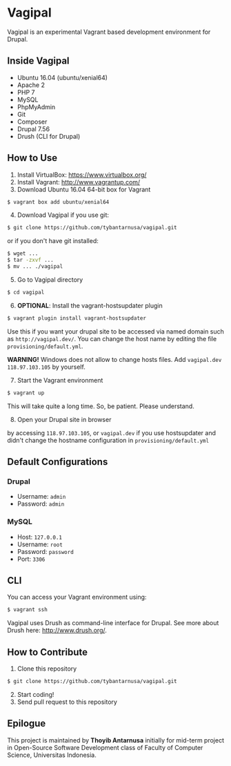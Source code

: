 # Vagipal

Vagipal is an experimental Vagrant based development environment for Drupal.

## Inside Vagipal
- Ubuntu 16.04 (ubuntu/xenial64)
- Apache 2
- PHP 7
- MySQL
- PhpMyAdmin
- Git
- Composer
- Drupal 7.56
- Drush (CLI for Drupal)

## How to Use
1. Install VirtualBox: https://www.virtualbox.org/
2. Install Vagrant: http://www.vagrantup.com/
3. Download Ubuntu 16.04 64-bit box for Vagrant
```bash
$ vagrant box add ubuntu/xenial64
```
4. Download Vagipal
if you use git:
```bash
$ git clone https://github.com/tybantarnusa/vagipal.git
```
or if you don't have git installed:
```bash
$ wget ...
$ tar -zxvf ...
$ mv ... ./vagipal
```

5. Go to Vagipal directory
```bash
$ cd vagipal
```

6. __OPTIONAL__: Install the vagrant-hostsupdater plugin
```bash
$ vagrant plugin install vagrant-hostsupdater
```
Use this if you want your drupal site to be accessed via named domain such as `http://vagipal.dev/`. You can change the host name by editing the file `provisioning/default.yml`.

__WARNING!__ Windows does not allow to change hosts files. Add `vagipal.dev 118.97.103.105` by yourself.

7. Start the Vagrant environment
```bash
$ vagrant up
```
This will take quite a long time. So, be patient. Please understand.

8. Open your Drupal site in browser

by accessing `118.97.103.105`, or `vagipal.dev` if you use hostsupdater and didn't change the hostname configuration in `provisioning/default.yml`

## Default Configurations
### Drupal
- Username: `admin`
- Password: `admin`

### MySQL
- Host: `127.0.0.1`
- Username: `root`
- Password: `password`
- Port: `3306`

## CLI
You can access your Vagrant environment using:
```bash
$ vagrant ssh
```

Vagipal uses Drush as command-line interface for Drupal. See more about Drush here: http://www.drush.org/.

## How to Contribute
1. Clone this repository
```bash
$ git clone https://github.com/tybantarnusa/vagipal.git
```
2. Start coding!
3. Send pull request to this repository

## Epilogue
This project is maintained by __Thoyib Antarnusa__ initially for mid-term project in Open-Source Software Development class of Faculty of Computer Science, Universitas Indonesia.